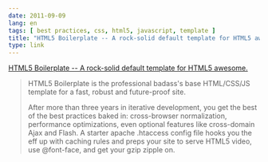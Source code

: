 ```yaml
---
date: 2011-09-09
lang: en
tags: [ best practices, css, html5, javascript, template ]
title: "HTML5 Boilerplate -- A rock-solid default template for HTML5 awesome."
type: link
---
```


[HTML5 Boilerplate -- A rock-solid default template for HTML5
awesome.](http://html5boilerplate.com/)

> HTML5 Boilerplate is the professional badass's base HTML/CSS/JS
> template for a fast, robust and future-proof site.
>
> After more than three years in iterative development, you get the best
> of the best practices baked in: cross-browser normalization,
> performance optimizations, even optional features like cross-domain
> Ajax and Flash. A starter apache .htaccess config file hooks you the
> eff up with caching rules and preps your site to serve HTML5 video,
> use \@font-face, and get your gzip zipple on.

